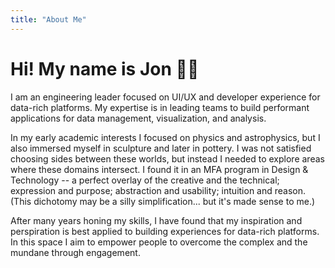 ```yaml
---
title: "About Me"
---
```


# Hi! My name is Jon 👋🏻

I am an engineering leader focused on UI/UX and developer experience for data-rich platforms. My expertise is in leading teams to build performant applications for data management, visualization, and analysis.

In my early academic interests I focused on physics and astrophysics, but I also immersed myself in sculpture and later in pottery. I was not satisfied choosing sides between these worlds, but instead I needed to explore areas where these domains intersect. I found it in an MFA program in Design & Technology -- a perfect overlay of the creative and the technical; expression and purpose; abstraction and usability; intuition and reason. (This dichotomy may be a silly simplification... but it's made sense to me.)

After many years honing my skills, I have found that my inspiration and perspiration is best applied to building experiences for data-rich platforms. In this space I aim to empower people to overcome the complex and the mundane through engagement.
